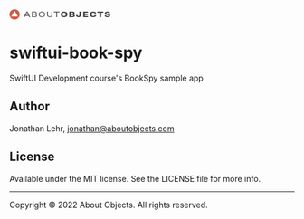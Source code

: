 <div>
<a href="https://www.aboutobjects.com"><img src="ao-logo.png" height=18 style="height: 18px;"/></a>
</div>

# swiftui-book-spy
SwiftUI Development course's BookSpy sample app 

## Author
Jonathan Lehr, jonathan@aboutobjects.com

## License
Available under the MIT license. See the LICENSE file for more info.

___

Copyright © 2022 About Objects. All rights reserved.

